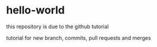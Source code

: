 # hello-world
this repository is due to the github tutorial

tutorial for new branch, commits, pull requests and merges
